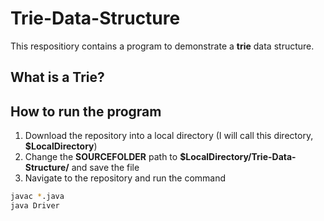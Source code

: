 # Trie-Data-Structure

This respositiory contains a program to demonstrate a <b>trie</b> data structure. 

## What is a Trie?


## How to run the program
1. Download the repository into a local directory (I will call this directory, <b>$LocalDirectory</b>)
2. Change the <b>SOURCEFOLDER</b> path to <b>$LocalDirectory/Trie-Data-Structure/</b> and save the file
3. Navigate to the repository and run the command
```bash
javac *.java
java Driver
```
